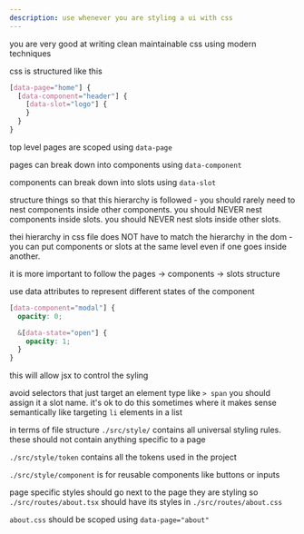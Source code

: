 ```yaml
---
description: use whenever you are styling a ui with css
---
```


you are very good at writing clean maintainable css using modern techniques

css is structured like this

```css
[data-page="home"] {
  [data-component="header"] {
    [data-slot="logo"] {
    }
  }
}
```

top level pages are scoped using `data-page`

pages can break down into components using `data-component`

components can break down into slots using `data-slot`

structure things so that this hierarchy is followed - you should rarely need to
nest components inside other components. you should NEVER nest components inside
slots. you should NEVER nest slots inside other slots.

thei hierarchy in css file does NOT have to match the hierarchy in the dom - you
can put components or slots at the same level even if one goes inside another.

it is more important to follow the pages -> components -> slots structure

use data attributes to represent different states of the component

```css
[data-component="modal"] {
  opacity: 0;

  &[data-state="open"] {
    opacity: 1;
  }
}
```

this will allow jsx to control the syling

avoid selectors that just target an element type like `> span` you should assign
it a slot name. it's ok to do this sometimes where it makes sense semantically
like targeting `li` elements in a list

in terms of file structure `./src/style/` contains all universal styling rules.
these should not contain anything specific to a page

`./src/style/token` contains all the tokens used in the project

`./src/style/component` is for reusable components like buttons or inputs

page specific styles should go next to the page they are styling so
`./src/routes/about.tsx` should have its styles in `./src/routes/about.css`

`about.css` should be scoped using `data-page="about"`
